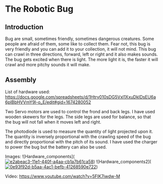 # The Robotic Bug
## Introduction
Bug are small, sometimes friendly, sometimes dangerous creatures. Some people are afraid of them, some like to collect them. Fear not, this bug is very friendly and you can add it to your collection, it will not mind.
This bug can crawl in three directions, forward, left or right and it also makes sounds. The bug gets excited when there is light. The more light it is, the faster it will crawl and more pitchy sounds it will make.

## Assembly
List of hardware used: https://docs.google.com/spreadsheets/d/1Htry010sDG5Vxl1XxuDkIDsEU6a6pIBbHVVmY9l-o_E/edit#gid=1674280052

Two Servo motors are used to control the frond and back legs. I have used wooden skewers for the legs. The side legs are used for balance, so that the bug will not fall when it moves left and right.

The photodiode is used to measure the quantity of light projected upon it. The quantity is inversely proportional with the crawling speed of the bug and directly proportional with the pitch of its sound.
I have used the charger to power the bug but the battery can also be used.

Images:
![Hardware_components](<a href="https://ibb.co/Vj8djtp"><img src="https://i.ibb.co/bWnxWPR/e2abeac3-11e1-440f-a4aa-cb1a7b61ca58.jpg" alt="e2abeac3-11e1-440f-a4aa-cb1a7b61ca58" border="0"></a>)
![Hardware_components2](<a href="https://ibb.co/b3KpJ9T"><img src="https://i.ibb.co/cvrzLn0/0e93f92d-b5aa-4ac1-befb-41268590e722.jpg" alt="0e93f92d-b5aa-4ac1-befb-41268590e722" border="0"></a>)

Video:
https://www.youtube.com/watch?v=5FIK7iwdw-M
